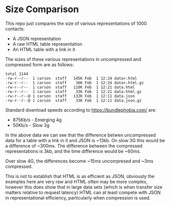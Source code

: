 # Size Comparison

This repo just compares the size of various representations of 1000 contacts:

* A JSON representation
* A raw HTML table representation
* An HTML table with a link in it

The sizes of these various representations in uncompressed and compressed form
are as follows:

```
total 1144
-rw-r--r--  1 carson  staff   145K Feb  1 12:24 data+.html
-rw-r--r--  1 carson  staff    36K Feb  1 12:24 data+.html.gz
-rw-r--r--  1 carson  staff   118K Feb  1 12:21 data.html
-rw-r--r--  1 carson  staff    33K Feb  1 12:21 data.html.gz
-rw-r--r--@ 1 carson  staff   132K Feb  1 12:11 data.json
-rw-r--r--@ 1 carson  staff    33K Feb  1 12:11 data.json.gz
```

Standard download speeds according to <https://bundlephobia.com/> are:

* 875Kb/s - Emerging 4g
* 50Kb/s - Slow 3g

In the above data we can see that the difference betwen uncompressed data for
a table with a link in it and JSON is ~13kb.  On slow 3G this would be a difference of ~300ms.  The difference between the compressed representations is 3kb, and the time difference would be ~60ms.

Over slow 4G, the differences become ~15ms uncompresed and ~3ms compressed.

This is not to establish that HTML is as efficient as JSON, obviously the examples here are very raw and HTML often may be more complex, however this does show that in large data sets (which is when transfer size matters relative to request latency) HTML can at least compete with JSON in representational efficiency, particularly when compression is used.
